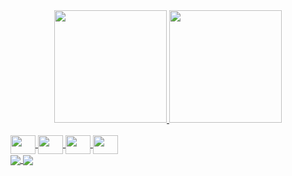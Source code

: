 <div align="center">
  <a href="https://github.com/JoaoLucasViegas">
  <img height = "180em" src = "https://github-readme-stats.vercel.app/api?username=JoaoLucasViegas&show_icons=true&theme=shades-of-purple&include_all_commits=true&count_private=true" />
  <img height = "180em" src = "https://github-readme-stats.vercel.app/api/top-langs/?username=JoaoLucasViegas&layout=compact&theme=shades-of-purple" />
</div>
  
 <div style="display: inline_block"><br>
  <img align="center" height="30" width="40" src="https://cdn.jsdelivr.net/gh/devicons/devicon/icons/javascript/javascript-original.svg">
  <img align="center" height="30" width="40" src="https://cdn.jsdelivr.net/gh/devicons/devicon/icons/python/python-original.svg">
  <img align="center" height="30" width="40" src="https://cdn.jsdelivr.net/gh/devicons/devicon/icons/kotlin/kotlin-original.svg">
  <img align="center" height="30" width="40" src="https://cdn.jsdelivr.net/gh/devicons/devicon/icons/java/java-original.svg">
</div>
  
  <a href="https://github.com/JoaoLucasViegas/app-nyt-books">
  <img align="center" src="https://github-readme-stats.vercel.app/api/pin/?username=JoaoLucasViegas&repo=app-nyt-books&theme=shades-of-purple" />
</a>
<a href="https://github.com/JoaoLucasViegas/app-kotlin-dice-roller">
  <img align="center" src="https://github-readme-stats.vercel.app/api/pin/?username=JoaoLucasViegas&repo=app-kotlin-dice-roller&theme=shades-of-purple" />
</a>
